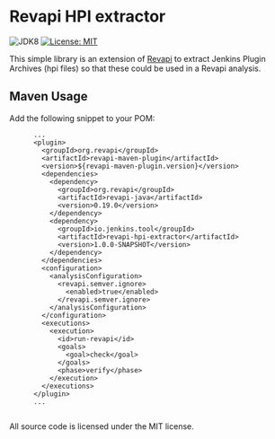 # Revapi HPI extractor

![JDK8](https://img.shields.io/badge/jdk-8-yellow.svg)
[![License: MIT](https://img.shields.io/badge/license-MIT-yellow.svg)](https://opensource.org/licenses/MIT)

This simple library is an extension of [Revapi](https://revapi.org) to extract Jenkins Plugin Archives (hpi files) 
so that these could be used in a Revapi analysis.

## Maven Usage

Add the following snippet to your POM:

```
      ...
      <plugin>
        <groupId>org.revapi</groupId>
        <artifactId>revapi-maven-plugin</artifactId>
        <version>${revapi-maven-plugin.version}</version>
        <dependencies>
          <dependency>
            <groupId>org.revapi</groupId>
            <artifactId>revapi-java</artifactId>
            <version>0.19.0</version>
          </dependency>
          <dependency>
            <groupId>io.jenkins.tool</groupId>
            <artifactId>revapi-hpi-extractor</artifactId>
            <version>1.0.0-SNAPSHOT</version>
          </dependency>
        </dependencies>
        <configuration>
          <analysisConfiguration>
            <revapi.semver.ignore>
              <enabled>true</enabled>
            </revapi.semver.ignore>
          </analysisConfiguration>
        </configuration>
        <executions>
          <execution>
            <id>run-revapi</id>
            <goals>
              <goal>check</goal>
            </goals>
            <phase>verify</phase>
          </execution>
        </executions>
      </plugin>
      ...
 
```
All source code is licensed under the MIT license. 
